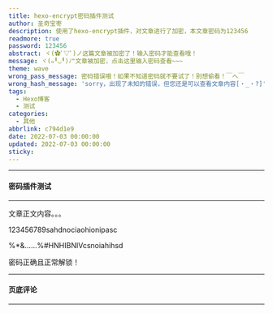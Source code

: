 ```yaml
---
title: hexo-encrypt密码插件测试
author: 圣奇宝枣
description: 使用了hexo-encrypt插件，对文章进行了加密，本文章密码为123456
readmore: true
password: 123456
abstract: ヾ(✿ﾟ▽ﾟ)ノ这篇文章被加密了！输入密码才能查看哦！
message: ヾ(๑╹◡╹)ﾉ"文章被加密，点击这里输入密码查看~~~
theme: wave
wrong_pass_message: 密码错误哦！如果不知道密码就不要试了！别想偷看！￣へ￣
wrong_hash_message: 'sorry，出现了未知的错误，但您还是可以查看文章内容[・_・?]'
tags:
  - Hexo博客
  - 测试
categories:
  - 其他
abbrlink: c794d1e9
date: 2022-07-03 00:00:00
updated: 2022-07-03 00:00:00
sticky:
---
```


---

#### **密码插件测试**

---

文章正文内容。。。

123456789sahdnociaohionipasc

%\*&……%#HNHIBNIVcsnoiahihsd

密码正确且正常解锁！

---

#### **页底评论**

---
